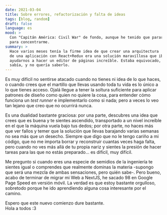```yaml
---
date: 2021-03-04
title: Sobre errores, refactorización y falta de ideas
tags: [blog, random]
draft: false
language: es
mood: >
  Con "Capitán América: Civil War" de fondo, aunque he tenido que pararlo
  para concentrarme.
summary: >
  Hace varios meses tenía la firme idea de que crear una arquitectura
  de una aplicación con React+Redux era una solución maravillosa que iba a
  ayudarnos a hacer un editor de páginas increíble. Estaba equivocado, no lo
  sabía, y no quería saberlo.
---
```


Es muy difícil no sentirse atacado cuando no tienes ni idea de lo que haces, o
cuando crees que el martillo que llevas usando toda tu vida es lo único a lo
que tienes acceso. Ojalá llegue a tener la soltura suficiente para aplicar
patrones de diseño como quien no quiere la cosa, para entender cómo funciona
un _test runner_ e implementarlo como si nada; pero a veces lo veo tan lejano
que creo que no ocurrirá nunca.

Es una dualidad bastante graciosa: por una parte, descubres una idea que crees
que es buena y te sientes ascendido, transportado a un nivel increíble en el
que la máquina vuela bajo tus dedos; por otra parte, no haces más que ver
fallos y temer que la solución que llevas barajando varias semanas no sea más
que un desecho. Siempre que digo que no le tengo cariño a mi código, que no
me importa borrar y reconstruir cuantas veces haga falta, pero cuando no ves
más allá de tu propia nariz y sientes la presión de hacer tareas para las que
no estás preparado... es difícil, muy difícil.

Me pregunto si cuando eres una especie de semidios de la ingeniería te sientes
igual o comprendes que realmente dominas la materia -supongo que será una
mezcla de ambas sensaciones, pero quién sabe-. Pero bueno, acabo de terminar
de migrar mi Web a NextJS, he sacado 98 en Google Page Speed en versión móvil.
La verdad es que estoy bastante orgulloso, sobretodo porque he ido aprendiendo
alguna cosa interesante por el camino.

Espero que este nuevo comienzo dure bastante.<br />
Hola a todos :3
